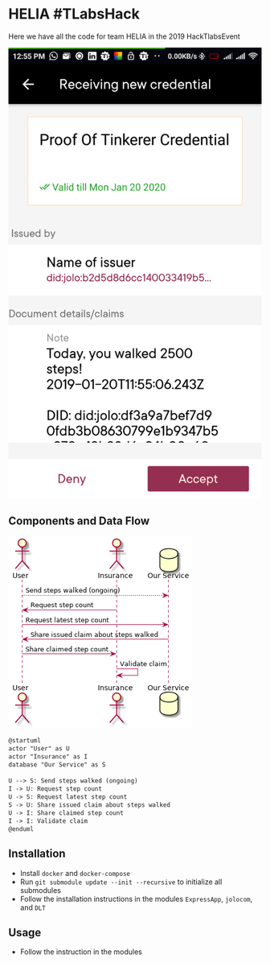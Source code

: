 # HELIA #TLabsHack

Here we have all the code for team HELIA in the 2019 HackTlabsEvent

![HELIA Verification](./demo/03_verification.png)

## Components and Data Flow

![HELIA Components](./jolocom/components.png)

```
@startuml
actor "User" as U
actor "Insurance" as I
database "Our Service" as S

U --> S: Send steps walked (ongoing)
I -> U: Request step count
U -> S: Request latest step count
S -> U: Share issued claim about steps walked
U -> I: Share claimed step count
I -> I: Validate claim
@enduml
```

## Installation

- Install `docker` and `docker-compose`
- Run `git submodule update --init --recursive` to initialize all
  submodules
- Follow the installation instructions in the modules `ExpressApp`,
  `jolocom`, and `DLT`


## Usage

- Follow the instruction in the modules

